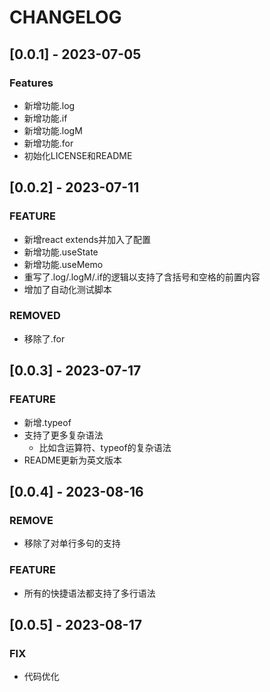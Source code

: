 # CHANGELOG
## [0.0.1] - 2023-07-05
### Features
* 新增功能.log
* 新增功能.if
* 新增功能.logM
* 新增功能.for
* 初始化LICENSE和README

## [0.0.2] - 2023-07-11
### FEATURE
* 新增react extends并加入了配置
* 新增功能.useState
* 新增功能.useMemo
* 重写了.log/.logM/.if的逻辑以支持了含括号和空格的前置内容
* 增加了自动化测试脚本
### REMOVED
* 移除了.for

## [0.0.3] - 2023-07-17

### FEATURE
* 新增.typeof
* 支持了更多复杂语法
  * 比如含运算符、typeof的复杂语法
* README更新为英文版本

## [0.0.4] - 2023-08-16

### REMOVE
* 移除了对单行多句的支持

### FEATURE
* 所有的快捷语法都支持了多行语法

## [0.0.5] - 2023-08-17

### FIX
* 代码优化